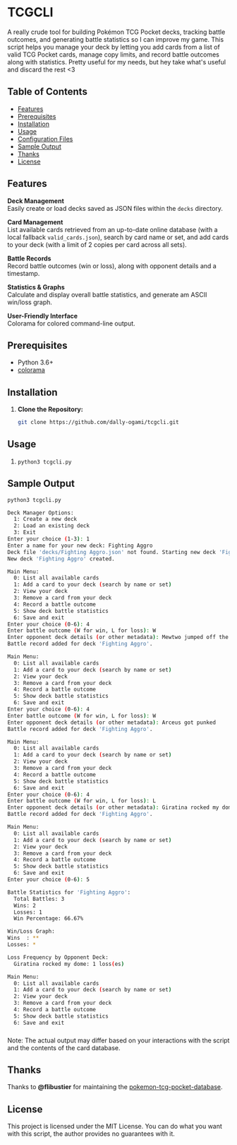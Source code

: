 # TCGCLI 

A really crude tool for building Pokémon TCG Pocket decks, tracking battle outcomes, and generating battle statistics so I can improve my game. This script helps you manage your deck by letting you add cards from a list of valid TCG Pocket cards, manage copy limits, and record battle outcomes along with statistics. Pretty useful for my needs, but hey take what's useful and discard the rest <3

## Table of Contents

- [Features](#features)
- [Prerequisites](#prerequisites)
- [Installation](#installation)
- [Usage](#usage)
- [Configuration Files](#configuration-files)
- [Sample Output](#sample-output)
- [Thanks](#thanks)
- [License](#license)

## Features

**Deck Management**  
  Easily create or load decks saved as JSON files within the `decks` directory.
  
**Card Management**  
  List available cards retrieved from an up-to-date online database (with a local fallback `valid_cards.json`), search by card name or set, and add cards to your deck (with a limit of 2 copies per card across all sets).

**Battle Records**  
  Record battle outcomes (win or loss), along with opponent details and a timestamp.

**Statistics & Graphs**  
  Calculate and display overall battle statistics, and generate am ASCII win/loss graph.

**User-Friendly Interface**  
Colorama for colored command-line output.

## Prerequisites

- Python 3.6+
- [colorama](https://pypi.org/project/colorama/)

## Installation

1. **Clone the Repository:**

   ```bash
   git clone https://github.com/dally-ogami/tcgcli.git
    ```
 ## Usage
 1. `python3 tcgcli.py`

## Sample Output
```bash
python3 tcgcli.py

Deck Manager Options:
  1: Create a new deck
  2: Load an existing deck
  3: Exit
Enter your choice (1-3): 1
Enter a name for your new deck: Fighting Aggro
Deck file 'decks/Fighting Aggro.json' not found. Starting new deck 'Fighting Aggro'.
New deck 'Fighting Aggro' created.

Main Menu:
  0: List all available cards
  1: Add a card to your deck (search by name or set)
  2: View your deck
  3: Remove a card from your deck
  4: Record a battle outcome
  5: Show deck battle statistics
  6: Save and exit
Enter your choice (0-6): 4
Enter battle outcome (W for win, L for loss): W
Enter opponent deck details (or other metadata): Mewtwo jumped off the porch and slapped me
Battle record added for deck 'Fighting Aggro'.

Main Menu:
  0: List all available cards
  1: Add a card to your deck (search by name or set)
  2: View your deck
  3: Remove a card from your deck
  4: Record a battle outcome
  5: Show deck battle statistics
  6: Save and exit
Enter your choice (0-6): 4
Enter battle outcome (W for win, L for loss): W      
Enter opponent deck details (or other metadata): Arceus got punked
Battle record added for deck 'Fighting Aggro'.

Main Menu:
  0: List all available cards
  1: Add a card to your deck (search by name or set)
  2: View your deck
  3: Remove a card from your deck
  4: Record a battle outcome
  5: Show deck battle statistics
  6: Save and exit
Enter your choice (0-6): 4
Enter battle outcome (W for win, L for loss): L
Enter opponent deck details (or other metadata): Giratina rocked my dome
Battle record added for deck 'Fighting Aggro'.

Main Menu:
  0: List all available cards
  1: Add a card to your deck (search by name or set)
  2: View your deck
  3: Remove a card from your deck
  4: Record a battle outcome
  5: Show deck battle statistics
  6: Save and exit
Enter your choice (0-6): 5

Battle Statistics for 'Fighting Aggro':
  Total Battles: 3
  Wins: 2
  Losses: 1
  Win Percentage: 66.67%

Win/Loss Graph:
Wins  : **
Losses: *

Loss Frequency by Opponent Deck:
  Giratina rocked my dome: 1 loss(es)

Main Menu:
  0: List all available cards
  1: Add a card to your deck (search by name or set)
  2: View your deck
  3: Remove a card from your deck
  4: Record a battle outcome
  5: Show deck battle statistics
  6: Save and exit
```
###
Note: The actual output may differ based on your interactions with the script and the contents of the card database.

## Thanks
Thanks to **@flibustier** for maintaining the [pokemon-tcg-pocket-database](https://github.com/flibustier/pokemon-tcg-pocket-database).

## License
This project is licensed under the MIT License. You can do what you want with this script, the author provides no guarantees with it. 
